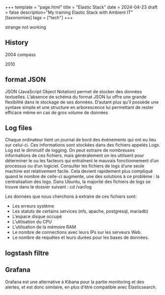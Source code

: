 +++
template = "page.html"
title = "Elastic Stack"
date =  2024-04-23
draft = false
description="My training Elastic Stack with Ambient IT"
[taxonomies]
tags = ["tech"]
+++

strange not working
<!-- more -->


## History

2004 compass

2010



## format JSON

JSON (JavaScript Object Notation) permet de stocker des données textuelles. L’absence de
schéma du format JSON lui offre une grande flexibilité dans le stockage de ses données.
D’autant plus qu’il possède une syntaxe simple et une structure en arborescence lui
permettant de rester efficace même en cas de gros volume de données

## Log files

Chaque ordinateur tient un journal de bord des événements qui ont eu lieu sur celui-ci.
Ces informations sont stockées dans des fichiers appelés Logs. Log est le diminutif de
logging.
On peut extraire de nombreuses informations de ces fichiers, mais généralement on les
utilisent pour déterminer le ou les facteurs qui entraînent le mauvais fonctionnement d’un
processus ou d’un logiciel.
Consulter les fichiers de logs d’une seule machine est relativement facile. Cela devient
rapidement plus compliqué quand le nombre de celle-ci augmente, une des solutions à ce
problème : la centralisation des logs.
Dans Ubuntu, la majorité des fichiers de logs se trouve dans le dossier suivant :
cd /var/log

Les données que nous cherchons à extraire de ces fichiers sont:
- Les erreurs système
- Les statuts de certains services (nfs, apache, postgresql, mariadb)
- L’espace disque occupé
- L’utilisation du CPU
- L’utilisation de la mémoire RAM
- Le nombre de connections avec leurs IPs sur les serveurs Web.
- Le nombre de requêtes et leurs durées pour les bases de données.


## logstash filtre

## Grafana 

Grafana est une alternative à Kibana pour la partie monitoring et des alertes, et est donc
similaire, en plus d'être compatible avec Elasticsearch.